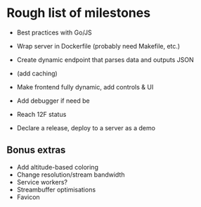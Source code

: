 # Rough list of milestones

* Best practices with Go/JS

*  Wrap server in Dockerfile (probably need Makefile, etc.)
*  Create dynamic endpoint that parses data and outputs JSON
*  (add caching)
*  Make frontend fully dynamic, add controls & UI
*  Add debugger if need be
*  Reach 12F status
*  Declare a release, deploy to a server as a demo

## Bonus extras

* Add altitude-based coloring
*  Change resolution/stream bandwidth
*  Service workers?
*  Streambuffer optimisations
*  Favicon
